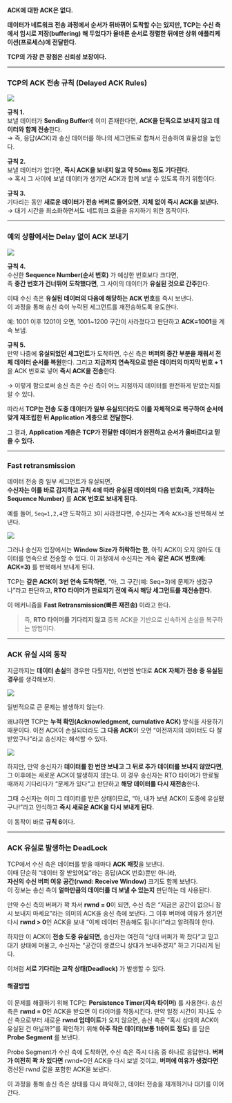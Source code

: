 
**ACK에 대한 ACK은 없다.**

**데이터가 네트워크 전송 과정에서 순서가 뒤바뀌어 도착할 수는 있지만, TCP는 수신 측에서 임시로 저장(buffering) 해 두었다가 올바른 순서로 정렬한 뒤에만 상위 애플리케이션(프로세스)에 전달한다.**

**TCP의 가장 큰 장점은 신뢰성 보장이다.**

---
### TCP의 ACK 전송 규칙 (Delayed ACK Rules)

![](../images/Pasted%20image%2020251014001241.png)

**규칙 1.**  
보낼 데이터가 **Sending Buffer**에 이미 존재한다면, **ACK을 단독으로 보내지 않고 데이터와 함께 전송**한다.  
→ 즉, 응답(ACK)과 송신 데이터를 하나의 세그먼트로 합쳐서 전송하여 효율성을 높인다.

**규칙 2.**  
보낼 데이터가 없다면, **즉시 ACK을 보내지 않고 약 50ms 정도 기다린다.**  
→ 혹시 그 사이에 보낼 데이터가 생기면 ACK과 함께 보낼 수 있도록 하기 위함이다.

**규칙 3.**  
기다리는 동안 **새로운 데이터가 전송 버퍼로 들어오면**, **지체 없이 즉시 ACK을 보낸다.**  
→ 대기 시간을 최소화하면서도 네트워크 효율을 유지하기 위한 동작이다.

---
### 예외 상황에서는 Delay 없이 ACK 보내기

![](../images/Pasted%20image%2020251014001548.png)

**규칙 4.**  
수신한 **Sequence Number(순서 번호)** 가 예상한 번호보다 크다면,  
즉 **중간 번호가 건너뛰어 도착했다면**, 그 사이의 데이터가 **유실된 것으로 간주**한다.  

이때 수신 측은 **유실된 데이터의 다음에 해당하는 ACK 번호**를 즉시 보낸다.  
이 과정을 통해 송신 측이 누락된 세그먼트를 재전송하도록 유도한다.  

예: 1001 이후 1201이 오면, 1001~1200 구간이 사라졌다고 판단하고 **ACK=1001**을 계속 보냄.


**규칙 5.**  
만약 나중에 **유실되었던 세그먼트**가 도착하면, 수신 측은 **버퍼의 중간 부분을 채워서 전체 데이터 순서를 복원**한다. 그리고 **지금까지 연속적으로 받은 데이터의 마지막 번호 + 1**을 ACK 번호로 넣어 **즉시 ACK을 전송**한다.  

→ 이렇게 함으로써 송신 측은 수신 측이 어느 지점까지 데이터를 완전하게 받았는지를 알 수 있다.


따라서 **TCP는 전송 도중 데이터가 일부 유실되더라도 이를 자체적으로 복구하여 순서에 맞게 재조립한 뒤 Application 계층으로 전달한다.**  

그 결과, **Application 계층은 TCP가 전달한 데이터가 완전하고 순서가 올바르다고 믿을 수 있다.**

---
### Fast retransmission

데이터 전송 중 일부 세그먼트가 유실되면,  
**수신자는 이를 바로 감지하고 규칙 4에 따라 유실된 데이터의 다음 번호(즉, 기대하는 Sequence Number)** 를 **ACK 번호로 보내게 된다.**  

예를 들어, `Seq=1,2,4`만 도착하고 `3`이 사라졌다면, 수신자는 계속 `ACK=3`을 반복해서 보낸다.

![](../images/Pasted%20image%2020251014002120.png)

그러나 송신자 입장에서는 **Window Size가 허락하는 한**, 아직 ACK이 오지 않아도 데이터를 연속으로 전송할 수 있다.  이 과정에서 수신자는 계속 **같은 ACK 번호(예: ACK=3)** 를 반복해서 보내게 된다.

TCP는 **같은 ACK이 3번 연속 도착하면**,  “아, 그 구간(예: Seq=3)에 문제가 생겼구나”라고 판단하고, **RTO 타이머가 만료되기 전에 즉시 해당 세그먼트를 재전송한다.**  

이 메커니즘을 **Fast Retransmission(빠른 재전송)** 이라고 한다.

> 즉, **RTO 타이머를 기다리지 않고** 중복 ACK을 기반으로 신속하게 손실을 복구하는 방법이다.

---
### ACK 유실 시의 동작

지금까지는 **데이터 손실**의 경우만 다뤘지만,  이번엔 반대로 **ACK 자체가 전송 중 유실된 경우**를 생각해보자.

![](../images/Pasted%20image%2020251014003526.png)

일반적으로 큰 문제는 발생하지 않는다.  

왜냐하면 TCP는 **누적 확인(Acknowledgment, cumulative ACK)** 방식을 사용하기 때문이다.  이전 ACK이 손실되더라도 **그 다음 ACK**이 오면  “이전까지의 데이터도 다 잘 받았구나”라고 송신자는 해석할 수 있다.

![](../images/Pasted%20image%2020251014003514.png)

하지만, 만약 송신자가 **데이터를 한 번만 보내고 그 뒤로 추가 데이터를 보내지 않았다면**,  그 이후에는 새로운 ACK이 발생하지 않는다.  이 경우 송신자는 RTO 타이머가 만료될 때까지 기다리다가  “문제가 있다”고 판단하고 **해당 데이터를 다시 재전송**한다.

그때 수신자는 이미 그 데이터를 받은 상태이므로,  “아, 내가 보낸 ACK이 도중에 유실됐구나!”라고 인식하고 **즉시 새로운 ACK을 다시 보내게 된다.**

이 동작이 바로 **규칙 6**이다.

---
### ACK 유실로 발생하는 DeadLock

TCP에서 수신 측은 데이터를 받을 때마다 **ACK 패킷**을 보낸다.  
이때 단순히 “데이터 잘 받았어요”라는 응답(ACK 번호)뿐만 아니라,  
**자신의 수신 버퍼 여유 공간(rwnd: Receive Window)** 크기도 함께 보낸다.  
이 정보는 송신 측이 **얼마만큼의 데이터를 더 보낼 수 있는지** 판단하는 데 사용된다.

만약 수신 측의 버퍼가 꽉 차서 **rwnd = 0**이 되면,  수신 측은 “지금은 공간이 없으니 잠시 보내지 마세요”라는 의미의 ACK을 송신 측에 보낸다. 그 이후 버퍼에 여유가 생기면 다시 **rwnd > 0**인 ACK을 보내  “이제 데이터 전송해도 됩니다!”라고 알려줘야 한다.

하지만 이 ACK이 **전송 도중 유실되면**, 송신자는 여전히 “상대 버퍼가 꽉 찼다”고 믿고 대기 상태에 머물고, 수신자는 “공간이 생겼으니 상대가 보내주겠지” 하고 기다리게 된다.

이처럼 **서로 기다리는 교착 상태(Deadlock)** 가 발생할 수 있다.

#### 해결방법
이 문제를 해결하기 위해 TCP는 **Persistence Timer(지속 타이머)** 를 사용한다. 송신 측은 **rwnd = 0**인 ACK을 받으면 이 타이머를 작동시킨다. 만약 일정 시간이 지나도 수신 측으로부터 새로운 **rwnd 업데이트**가 오지 않으면, 송신 측은 “혹시 상대의 ACK이 유실된 건 아닐까?”를 확인하기 위해 **아주 작은 데이터(보통 1바이트 정도)** 를 담은 **Probe Segment** 를 보낸다.

Probe Segment가 수신 측에 도착하면, 수신 측은 즉시 다음 중 하나로 응답한다. **버퍼가 여전히 꽉 차 있다면** rwnd=0인 ACK을 다시 보낼 것이고, **버퍼에 여유가 생겼다면** 갱신된 rwnd 값을 포함한 ACK을 보낸다.

이 과정을 통해 송신 측은 상태를 다시 파악하고, 데이터 전송을 재개하거나 대기를 이어간다.

